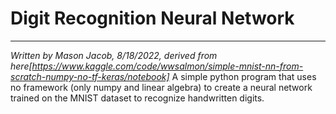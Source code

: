 # Digit Recognition Neural Network
----------------------------------
*Written by Mason Jacob, 8/18/2022, derived from here[https://www.kaggle.com/code/wwsalmon/simple-mnist-nn-from-scratch-numpy-no-tf-keras/notebook]*
A simple python program that uses no framework (only numpy and linear algebra) to create a neural network trained on the MNIST dataset to recognize handwritten digits. 
